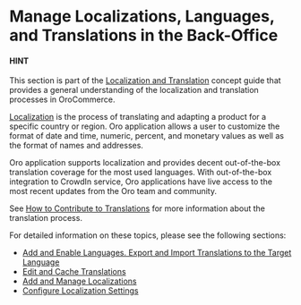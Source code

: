 <a id="sys-config-sysconfig-general-setup-localization"></a>

<a id="doc-user-management-users-configuration-localization"></a>

# Manage Localizations, Languages, and Translations in the Back-Office

#### HINT
This section is part of the [Localization and Translation](../../../concept-guides/localization/index.md#concept-guide-localization-translation) concept guide that provides a general understanding of the localization and translation processes in OroCommerce.

[Localization](../../../glossary.md#term-Localization) is the process of translating and adapting a product for a specific country or region. Oro application allows a user to customize the format of date and time, numeric, percent, and monetary values as well as the format of names and addresses.

Oro application supports localization and provides decent out-of-the-box translation coverage for the most used languages. With out-of-the-box integration to CrowdIn service, Oro applications have live access to the most recent updates from the Oro team and community.

See [How to Contribute to Translations](../../../../community/contribute/code-ui-translations.md#doc-community-ui-translations) for more information about the translation process.

For detailed information on these topics, please see the following sections:

* [Add and Enable Languages. Export and Import Translations to the Target Language](languages/index.md#localization-languages)
* [Edit and Cache Translations](translations/index.md#localization-translations)
* [Add and Manage Localizations](localizations/index.md#localization-localizations)
* [Configure Localization Settings](../configuration/system/general-setup/global-localization.md#localization-localization)

<!-- fa-bars = fa-navicon -->
<!-- Ic Tiles is used as Set As Default in saved views, and as tiles in display layout options -->
<!-- IcPencil refers to Rename in Commerce and Inline Editing in CRM -->
<!-- Check mark in the square. -->
<!-- SortDesc is also used as drop-down arrow -->
